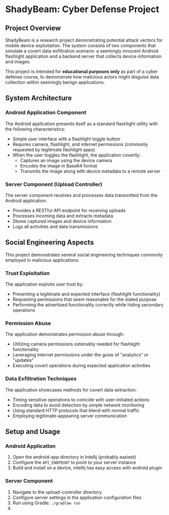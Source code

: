 # ShadyBeam: Cyber Defense Project

## Project Overview

ShadyBeam is a research project demonstrating potential attack vectors for mobile device exploitation. The system consists of two components that simulate a covert data exfiltration scenario: a seemingly innocent Android flashlight application and a backend server that collects device information and images.

This project is intended for **educational purposes only** as part of a cyber defense course, to demonstrate how malicious actors might disguise data collection within seemingly benign applications.

## System Architecture

### Android Application Component

The Android application presents itself as a standard flashlight utility with the following characteristics:

- Simple user interface with a flashlight toggle button
- Requires camera, flashlight, and internet permissions (commonly requested by legitimate flashlight apps)
- When the user toggles the flashlight, the application covertly:
  - Captures an image using the device camera
  - Encodes the image in Base64 format
  - Transmits the image along with device metadata to a remote server

### Server Component (Upload Controller)

The server component receives and processes data transmitted from the Android application:

- Provides a RESTful API endpoint for receiving uploads
- Processes incoming data and extracts metadata
- Stores captured images and device information
- Logs all activities and data transmissions

## Social Engineering Aspects

This project demonstrates several social engineering techniques commonly employed in malicious applications:

### Trust Exploitation

The application exploits user trust by:

- Presenting a legitimate and expected interface (flashlight functionality)
- Requesting permissions that seem reasonable for the stated purpose
- Performing the advertised functionality correctly while hiding secondary operations

### Permission Abuse

The application demonstrates permission abuse through:

- Utilizing camera permissions ostensibly needed for flashlight functionality
- Leveraging internet permissions under the guise of "analytics" or "updates"
- Executing covert operations during expected application activities

### Data Exfiltration Techniques

The application showcases methods for covert data extraction:

- Timing sensitive operations to coincide with user-initiated actions
- Encoding data to avoid detection by simple network monitoring
- Using standard HTTP protocols that blend with normal traffic
- Employing legitimate-appearing server communication

## Setup and Usage
### Android Application

1. Open the android-app directory in Intellij (probably easiest)
2. Configure the `API_ENDPOINT` to point to your server instance
3. Build and install on a device, intellij has easy access with android plugin

### Server Component

1. Navigate to the upload-controller directory
2. Configure server settings in the application configuration files
3. Run using Gradle: `./gradlew run`
4. 